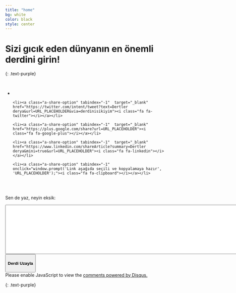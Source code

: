 ```yaml
---
title: "home"
bg: white
color: black
style: center
---
```


# Sizi gıcık eden dünyanın en önemli derdini girin!
{: .text-purple}

<br />

<!-- Share button -->
<div class="div-share-button">
  <ul class="ul-share-menu">
    <li><a id="a-share-fb" class="a-share-option" tabindex="-1" target="_blank" href="https://www.facebook.com/sharer/sharer.php?u=URL_PLACEHOLDER"><i class="fa fa-facebook"></i></a></li>
    
    <li><a class="a-share-option" tabindex="-1"  target="_blank" href="https://twitter.com/intent/tweet?text=Dertler derya&url=URL_PLACEHOLDER&via=derdinisikiyim"><i class="fa fa-twitter"></i></a></li>
    
    <li><a class="a-share-option" tabindex="-1"  target="_blank" href="https://plus.google.com/share?url=URL_PLACEHOLDER"><i class="fa fa-google-plus"></i></a></li>
    
    <li><a class="a-share-option" tabindex="-1"  target="_blank" href="https://www.linkedin.com/shareArticle?summary=Dertler derya&mini=true&url=URL_PLACEHOLDER"><i class="fa fa-linkedin"></i></a></li>

    <li><a class="a-share-option" tabindex="-1" onclick="window.prompt('Link aşağıda seçili ve kopyalamaya hazır', 'URL_PLACEHOLDER');"><i class="fa fa-clipboard"></i></a></li>
  </ul>
</div>
<!-- /col-md-1 share button -->

<br /><br />

<p id="h3-write">Sen de yaz, neyin eksik:</p>

<p id="p-dert-message"></p>

<textarea class="ta-dert" name="query" cols="200" rows="10"></textarea>

<div>
  <button id="btn-dert" type="button" class="btn btn-default btn-lg" value="derdini sikeyim butonu">
    <!-- <span class="fa-stack subtlecircle" style="font-size:100px; background:rgba(255,166,0,0.1)">
      <i class="fa fa-circle fa-stack-2x text-white"></i>
      <i class="fa fa-wrench fa-stack-1x text-orange"></i>
    </span> -->
    <h4>Derdi Uzayla</h4>
    <span class="fa-stack subtlecircle" style="font-size:50px; background:rgba(255,166,0,0.1)">
      <i class="fa fa-rocket fa-stack-1x text-orange"></i>
    </span>
  </button>
</div>

<!-- Disqus comments -->
<div>
  <div id="disqus_thread"></div>
  <script>
  /**
  * RECOMMENDED CONFIGURATION VARIABLES: EDIT AND UNCOMMENT THE SECTION BELOW TO INSERT DYNAMIC VALUES FROM YOUR PLATFORM OR CMS.
  * LEARN WHY DEFINING THESE VARIABLES IS IMPORTANT: https://disqus.com/admin/universalcode/#configuration-variables
  */
  var disqus_config = function () {
  this.page.url = location.href;
  this.page.identifier = location.href;
  };
  (function() { // DON'T EDIT BELOW THIS LINE
  var d = document, s = d.createElement('script');

  s.src = '//derdini.disqus.com/embed.js';

  s.setAttribute('data-timestamp', +new Date());
  (d.head || d.body).appendChild(s);
  })();
  </script>
  <noscript>Please enable JavaScript to view the <a href="https://disqus.com/?ref_noscript" rel="nofollow">comments powered by Disqus.</a></noscript>
</div>

{: .text-purple}

